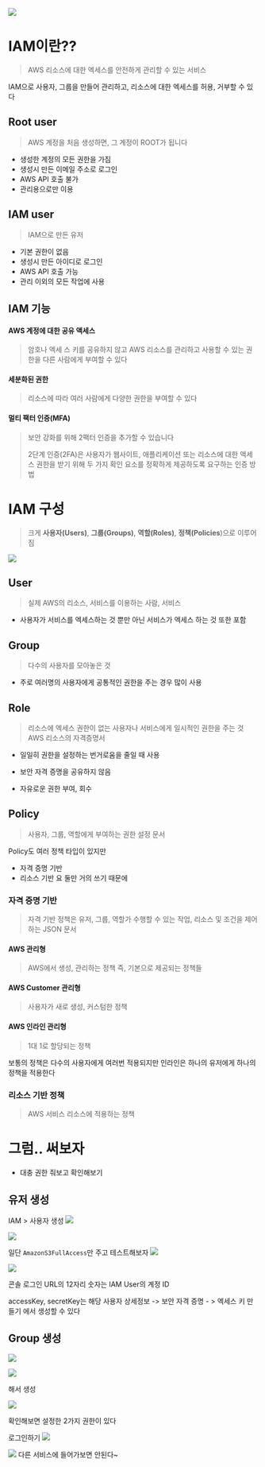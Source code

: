 ![](https://i.imgur.com/7kxPWwZ.png)

# IAM이란??
> AWS 리소스에 대한 엑세스를 안전하게 관리할 수 있는 서비스

IAM으로 사용자, 그룹을 만들어 관리하고, 리소스에 대한 엑세스를 허용, 거부할 수 있다

## Root user
> AWS 계정을 처음 생성하면, 그 계정이 ROOT가 됩니다

- 생성한 계정의 모든 권한을 가짐
- 생성시 만든 이메일 주소로 로그인
- AWS API 호출 불가
- 관리용으로만 이용

## IAM user
> IAM으로 만든 유저

- 기본 권한이 없음
- 생성시 만든 아이디로 로그인
- AWS API 호출 가능
- 관리 이외의 모든 작업에 사용

## IAM  기능

#### AWS 계정에 대한 공유 액세스
> 암호나 엑세 스 키를 공유하지 않고 AWS 리소스를 관리하고 사용할 수 있는 권한을 다른 사람에게 부여할 수 있다
#### 세분화된 권한
> 리소스에 따라 여러 사람에게 다양한 권한을 부여할 수 있다

#### 멀티 팩터 인증(MFA)
> 보안 강화를 위해 2팩터 인증을 추가할 수 있습니다
> 
> 2단계 인증(2FA)은 사용자가 웹사이트, 애플리케이션 또는 리소스에 대한 액세스 권한을 받기 위해 두 가지 확인 요소를 정확하게 제공하도록 요구하는 인증 방법

# IAM 구성
> 크게 **사용자(Users)**, **그룹(Groups)**, **역할(Roles)**, **정책(Policies**)으로 이루어짐

![](https://i.imgur.com/h8eXtEv.png)

## User
> 실제 AWS의 리소스, 서비스를 이용하는 사람, 서비스

- 사용자가 서비스를 엑세스하는 것 뿐만 아닌 서비스가 엑세스 하는 것 또한 포함


## Group
> 다수의 사용자를 모아놓은 것

- 주로 여러명의 사용자에게 공통적인 권한을 주는 경우 많이 사용

## Role
> 리소스에 엑세스 권한이 없는 사용자나 서비스에게 일시적인 권한을 주는 것
> AWS 리소스의 자격증명서

- 일일히 권한을 설정하는 번거로움을 줄일 때 사용  

- 보안 자격 증명을 공유하지 않음
- 자유로운 권한 부여, 회수

## Policy
> 사용자, 그룹, 역할에게 부여하는 권한 설정 문서

Policy도 여러 정책 타입이 있지만
- 자격 증명 기반
- 리소스 기반
요 둘만 거의 쓰기 때문에

### 자격 증명 기반
> 자격 기반 정책은 유저, 그룹, 역할가 수행할 수 있는 작업, 리소스 및 조건을 제어하는 JSON 문서

#### AWS 관리형
> AWS에서 생성, 관리하는 정책
> 즉, 기본으로 제공되는 정책들

#### AWS Customer 관리형
> 사용자가 새로 생성, 커스텀한 정책

#### AWS 인라인 관리형
> 1대 1로 할당되는 정책

보통의 정책은 다수의 사용자에게 여러번 적용되지만
인라인은 하나의 유저에게 하나의 정책을 적용한다

### 리소스 기반 정책
> AWS 서비스 리소스에 적용하는 정책


# 그럼.. 써보자

- 대충 권한 줘보고 확인해보기


## 유저 생성
IAM > 사용자 생성
![](https://i.imgur.com/zqLzq3U.png)


![](https://i.imgur.com/gECfcZz.png)

일단 `AmazonS3FullAccess`만 주고 테스트해보자
![](https://i.imgur.com/uIJkPj3.png)

![](https://i.imgur.com/aoBkKyk.png)

콘솔 로그인 URL의 12자리 숫자는 IAM User의 계정 ID

accessKey, secretKey는 해당 사용자 상세정보 -> 보안 자격 증명 - > 엑세스 키 만들기 에서 생성할 수 있다

## Group 생성

![](https://i.imgur.com/CGcKSgg.png)


![](https://i.imgur.com/xKvmneo.png)

해서 생성

![](https://i.imgur.com/mqoFKcY.png)

확인해보면 설정한 2가지 권한이 있다

로그인하기
![](https://i.imgur.com/T13t2Ec.png)

![](https://i.imgur.com/ZZTfDA4.png)
다른 서비스에 들어가보면 안된다~

